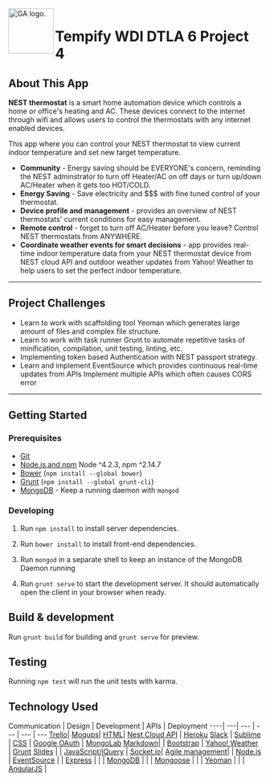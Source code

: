 <img align="left" alt="GA logo." title="General Assemb.ly" src="https://github.com/generalassembly/ga-ruby-on-rails-for-devs/raw/master/images/ga.png" height="90px">



# Tempify WDI DTLA 6 Project 4




## About This App


**NEST thermostat** is a smart home automation device which controls a home or office's heating and AC.  These devices connect to the internet through wifi and allows users to control the thermostats with any internet enabled devices.

This app where you can control your NEST thermostat to view current indoor temperature and set new target temperature. 

- **Community** - Energy saving should be EVERYONE's concern, reminding the NEST adminstrator to turn off Heater/AC on off days or turn up/down AC/Heater when it gets too HOT/COLD.
- **Energy Saving** - Save electricity and $$$ with fine tuned control of your thermostat.
- **Device profile and management** - provides an overview of NEST thermostats' current conditions for easy management.
- **Remote control** - forget to turn off AC/Heater before you leave? Control NEST thermostats from ANYWHERE.
- **Coordinate weather events for smart decisions** - app provides real-time indoor temperature data from your NEST thermostat device from NEST cloud API and outdoor weather updates from Yahoo! Weather to help users to set the perfect indoor temperature.

---

## Project Challenges

- Learn to work with scaffolding tool Yeoman which generates large amount of files and complex file structure.
- Learn to work with task runner Grunt to automate repetitive tasks of minification, compilation, unit testing, linting, etc.
- Implementing token based Authentication with NEST passport strategy.
- Learn and implement EventSource which provides continuous real-time updates from APIs
Implement multiple APIs which often causes CORS error

---


## Getting Started

### Prerequisites

- [Git](https://git-scm.com/)
- [Node.js and npm](nodejs.org) Node ^4.2.3, npm ^2.14.7
- [Bower](bower.io) (`npm install --global bower`)
- [Grunt](http://gruntjs.com/) (`npm install --global grunt-cli`)
- [MongoDB](https://www.mongodb.org/) - Keep a running daemon with `mongod`

### Developing

1. Run `npm install` to install server dependencies.

2. Run `bower install` to install front-end dependencies.

3. Run `mongod` in a separate shell to keep an instance of the MongoDB Daemon running

4. Run `grunt serve` to start the development server. It should automatically open the client in your browser when ready.

## Build & development

Run `grunt build` for building and `grunt serve` for preview.

## Testing

Running `npm test` will run the unit tests with karma.

## Technology Used


Communication | Design | Development | APIs | Deployment
----| ---| --- | --- | --- | ---
[Trello](https://trello.com/)| [Moqups](moqups.com)| [HTML](https://developer.mozilla.org/en-US/docs/Web/HTML)| [Nest Cloud API](https://developer.nest.com/documentation/cloud/apis) | [Heroku](http://heroku.com/)
 [Slack](https://slack.com/) | [Sublime](http://www.sublimetext.com/) | [CSS](http://www.w3schools.com/css/) | [Google OAuth](https://developers.google.com/identity/) | [MongoLab](https://mongolab.com/)
 [Markdown](https://guides.github.com/features/mastering-markdown/)|  | [Bootstrap](http://getbootstrap.com/) | [Yahoo! Weather](https://developer.yahoo.com/weather/) | [Grunt](http://gruntjs.com/)
 [Slides](http://slides.com/) |  | [JavaScript/jQuery](https://www.javascript.com/) | [Socket.io](http://socket.io/)| 
 [Agile management](https://en.wikipedia.org/wiki/Agile_management)|  | [Node.js](https://nodejs.org/en/) | [EventSource](https://developer.mozilla.org/en-US/docs/Web/API/EventSource)
 |  | [Express](http://expressjs.com/) |
 |  | [MongoDB](https://docs.mongodb.org/manual/) |
 |  | [Mongoose](http://mongoosejs.com/) |
 |  | [Yeoman](http://yeoman.io/) |
 |  | [AngularJS](https://angularjs.org/) |
